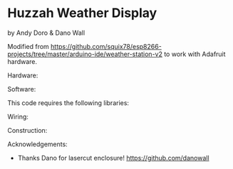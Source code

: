Huzzah Weather Display
================
 by Andy Doro & Dano Wall
 
Modified from https://github.com/squix78/esp8266-projects/tree/master/arduino-ide/weather-station-v2 to work with Adafruit hardware.
 
 
Hardware:
 

 
Software:
 
This code requires the following libraries:

 


Wiring:


 
Construction:


 

Acknowledgements:
  - Thanks Dano for lasercut enclosure! https://github.com/danowall
 

